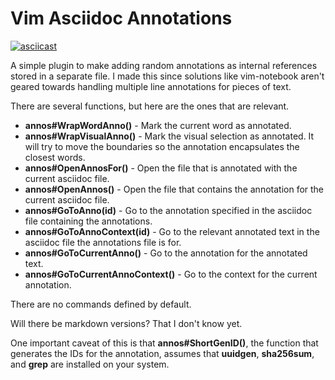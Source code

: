 Vim Asciidoc Annotations
========================

[![asciicast](https://asciinema.org/a/28268.png)](https://asciinema.org/a/28268?autoplay=1&t=15)

A simple plugin to make adding random annotations as internal 
references stored in a separate file. I made this since solutions
like vim-notebook aren't geared towards handling multiple line
annotations for pieces of text.

There are several functions, but here are the ones that are relevant.

* **annos#WrapWordAnno()** - Mark the current word as annotated.
* **annos#WrapVisualAnno()** - Mark the visual selection as annotated.
It will try to move the boundaries so the annotation encapsulates the 
closest words.
* **annos#OpenAnnosFor()** - Open the file that is annotated with the current
asciidoc file.
* **annos#OpenAnnos()** - Open the file that contains the annotation for 
the current asciidoc file.
* **annos#GoToAnno(id)** - Go to the annotation specified in the asciidoc
file containing the annotations.
* **annos#GoToAnnoContext(id)** - Go to the relevant annotated text in
the asciidoc file the annotations file is for.
* **annos#GoToCurrentAnno()** - Go to the annotation for the annotated text.
* **annos#GoToCurrentAnnoContext()** - Go to the context for the current annotation.

There are no commands defined by default.

Will there be markdown versions? That I don't know yet.

One important caveat of this is that **annos#ShortGenID()**, the 
function that generates the IDs for the annotation, assumes that
**uuidgen**, **sha256sum**, and **grep** are installed on 
your system.
